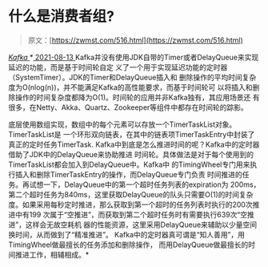 <!--yml
category: 未分类
date: 0001-01-01 00:00:00
-->

# 什么是消费者组?

> 原文：[https://zwmst.com/516.html](https://zwmst.com/516.html)

   [ *Kafka* ](https://zwmst.com/kafka)*[ <time datetime="2021-08-14T06:59:07+08:00"> 2021-08-13 </time> ](https://zwmst.com/516.html)  Kafka并没有使用JDK自带的Timer或者DelayQueue来实现延迟的功能，而是基于时间轮自定 义了一个用于实现延迟功能的定时器（SystemTimer）。JDK的Timer和DelayQueue插入和 删除操作的平均时间复杂度为O(nlog(n))，并不能满足Kafka的高性能要求，而基于时间轮可 以将插入和删除操作的时间复杂度都降为O(1)。时间轮的应用并非Kafka独有，其应用场景还 有很多，在Netty、Akka、Quartz、Zookeeper等组件中都存在时间轮的踪影。

底层使用数组实现，数组中的每个元素可以存放一个TimerTaskList对象。TimerTaskList是 一个环形双向链表，在其中的链表项TimerTaskEntry中封装了真正的定时任务TimerTask. Kafka中到底是怎么推进时间的呢？Kafka中的定时器借助了JDK中的DelayQueue来协助推进 时间轮。具体做法是对于每个使用到的TimerTaskList都会加入到DelayQueue中。Kafka中 的TimingWheel专门用来执行插入和删除TimerTaskEntry的操作，而DelayQueue专门负责 时间推进的任务。再试想一下，DelayQueue中的第一个超时任务列表的expiration为 200ms，第二个超时任务为840ms，这里获取DelayQueue的队头只需要O(1)的时间复杂 度。如果采用每秒定时推进，那么获取到第一个超时的任务列表时执行的200次推进中有199 次属于“空推进”，而获取到第二个超时任务时有需要执行639次“空推进”，这样会无故空耗机 器的性能资源，这里采用DelayQueue来辅助以少量空间换时间，从而做到了“精准推进”。 Kafka中的定时器真可谓是“知人善用”，用TimingWheel做最擅长的任务添加和删除操作， 而用DelayQueue做最擅长的时间推进工作，相辅相成。*